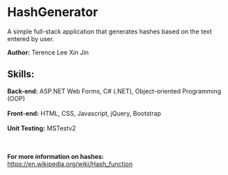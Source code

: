 # HashGenerator

A simple full-stack application that generates hashes based on the text entered by user.

**Author:** Terence Lee Xin Jin

## Skills:
   **Back-end:** ASP.NET Web Forms, C# (.NET), Object-oriented Programming (OOP) <br/><br/>
   **Front-end:** HTML, CSS, Javascript, jQuery, Bootstrap<br/><br/>
   **Unit Testing:** MSTestv2 <br/><br/><br/>


**For more information on hashes:** <a href="https://en.wikipedia.org/wiki/Hash_function">https://en.wikipedia.org/wiki/Hash_function</a>
